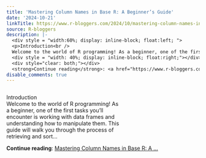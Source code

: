 ```yaml
---
title: 'Mastering Column Names in Base R: A Beginner’s Guide'
date: '2024-10-21'
linkTitle: https://www.r-bloggers.com/2024/10/mastering-column-names-in-base-r-a-beginners-guide/
source: R-bloggers
description: |-
  <div style = "width:60%; display: inline-block; float:left; ">
  <p>Introduction<br />
  Welcome to the world of R programming! As a beginner, one of the first tasks you’ll encounter is working with data frames and understanding how to manipulate them. This guide will walk you through the process of retrieving and sort...</p></div>
  <div style = "width: 40%; display: inline-block; float:right;"></div>
  <div style="clear: both;"></div>
  <strong>Continue reading</strong>: <a href="https://www.r-bloggers.com/2024/10/mastering-column-names-in-base-r-a-beginners-guide/">Mastering Column Names in Base R: A ...
disable_comments: true
---
```

<div style = "width:60%; display: inline-block; float:left; ">
<p>Introduction<br />
Welcome to the world of R programming! As a beginner, one of the first tasks you’ll encounter is working with data frames and understanding how to manipulate them. This guide will walk you through the process of retrieving and sort...</p></div>
<div style = "width: 40%; display: inline-block; float:right;"></div>
<div style="clear: both;"></div>
<strong>Continue reading</strong>: <a href="https://www.r-bloggers.com/2024/10/mastering-column-names-in-base-r-a-beginners-guide/">Mastering Column Names in Base R: A ...